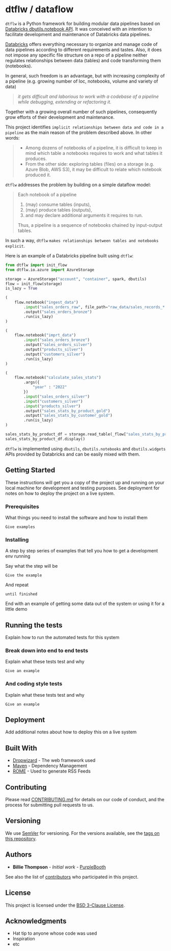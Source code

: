 # dtflw / dataflow

`dtflw` is a Python framework for building modular data pipelines based on [Databricks dbutils.notebook API](https://docs.databricks.com/notebooks/notebook-workflows.html). It was conceived with an intention to facilitate development and maintenance of Databricks data pipelines.

[Databricks](https://docs.databricks.com/notebooks/index.html) offers everything necessary to organize and manage code of data pipelines according to different requirements and tastes. Also, it does not impose any specific file structure on a repo of a pipeline neither regulates relationships between data (tables) and code transforming them (notebooks).

In general, such freedom is an advantage, but with increasing complexity of a pipeline (e.g. growing number of loc, notebooks, volume and variety of data)
>_it gets difficult and laborious to work with a codebase of a pipeline while debugging, extending or refactoring it._

Together with a growing overall number of such pipelines, consequently grow efforts of their development and maintenance.

This project identifies `implicit relationships between data and code in a pipeline` as the main reason of the problem described above. In other words:
> - Among dozens of notebooks of a pipeline, it is difficult to keep in mind which table a notebooks requires to work and what tables it produces.
> - From the other side: exploring tables (files) on a storage (e.g. Azure Blob, AWS S3), it may be difficult to relate which notebook produced it.

`dtflw` addresses the problem by building on a simple dataflow model:
> Each notebook of a pipeline
> 1. (may) consume tables (inputs), 
> 2. (may) produce tables (outputs),
> 3. and may declare additional arguments it requires to run.  
>
> Thus, a pipeline is a sequence of notebooks chained by input-output tables.

In such a way, `dtflw` `makes relationships between tables and notebooks explicit`.

Here is an example of a Databricks pipeline built using `dtflw`:

```python
from dtflw import init_flow
from dtflw.io.azure import AzureStorage

storage = AzureStorage("account", "container", spark, dbutils)
flow = init_flow(storage)
is_lazy = True

(
    flow.notebook("ingest_data")
        .input("sales_orders_raw", file_path="raw_data/sales_records_*.csv")
        .output("sales_orders_bronze")
        .run(is_lazy)
)

(
    flow.notebook("imprt_data")
        .input("sales_orders_bronze")
        .output("sales_orders_silver")
        .output("products_silver")
        .output("customers_silver")
        .run(is_lazy)
)

(
    flow.notebook("calculate_sales_stats")
        .args({
            "year" : "2022"
        })
        .input("sales_orders_silver")
        .input("customers_silver")
        .input("products_silver")
        .output("sales_stats_by_product_gold")
        .output("sales_stats_by_customer_gold")
        .run(is_lazy)
)

sales_stats_by_product_df = storage.read_table(_flow["sales_stats_by_product_gold"])
sales_stats_by_product_df.display()
```

`dtflw` is implemented using `dbutils`, `dbutils.notebooks` and `dbutils.widgets` APIs provided by Databricks and can be easily mixed with them.

## Getting Started

These instructions will get you a copy of the project up and running on your local machine for development and testing purposes. See deployment for notes on how to deploy the project on a live system.

### Prerequisites

What things you need to install the software and how to install them

```
Give examples
```

### Installing

A step by step series of examples that tell you how to get a development env running

Say what the step will be

```
Give the example
```

And repeat

```
until finished
```

End with an example of getting some data out of the system or using it for a little demo

## Running the tests

Explain how to run the automated tests for this system

### Break down into end to end tests

Explain what these tests test and why

```
Give an example
```

### And coding style tests

Explain what these tests test and why

```
Give an example
```

## Deployment

Add additional notes about how to deploy this on a live system

## Built With

* [Dropwizard](http://www.dropwizard.io/1.0.2/docs/) - The web framework used
* [Maven](https://maven.apache.org/) - Dependency Management
* [ROME](https://rometools.github.io/rome/) - Used to generate RSS Feeds

## Contributing

Please read [CONTRIBUTING.md](https://gist.github.com/PurpleBooth/b24679402957c63ec426) for details on our code of conduct, and the process for submitting pull requests to us.

## Versioning

We use [SemVer](http://semver.org/) for versioning. For the versions available, see the [tags on this repository](https://github.com/your/project/tags). 

## Authors

* **Billie Thompson** - *Initial work* - [PurpleBooth](https://github.com/PurpleBooth)

See also the list of [contributors](https://github.com/your/project/contributors) who participated in this project.

## License

This project is licensed under the [BSD 3-Clause License](https://github.com/SoleyIo/dtflw/blob/main/LICENSE).

## Acknowledgments

* Hat tip to anyone whose code was used
* Inspiration
* etc
